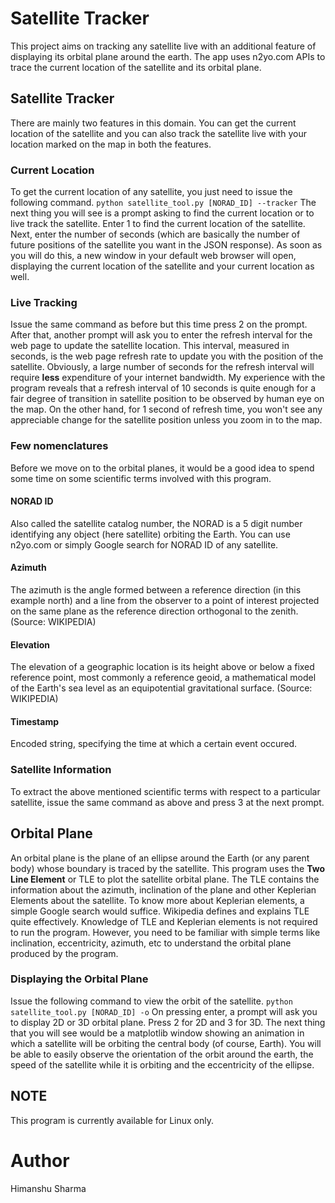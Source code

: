 # Satellite Tracker 

This project aims on tracking any satellite live with an additional feature of displaying its orbital plane around the earth. The app uses n2yo.com APIs to trace the current location of the satellite and its orbital plane.

## Satellite Tracker

There are mainly two features in this domain. You can get the current location of the satellite and you can also track the satellite live with your location marked on the map in both the features.

### Current Location
To get the current location of any satellite, you just need to issue the following command.
`python satellite_tool.py [NORAD_ID] --tracker`
The next thing you will see is a prompt asking to find the current location or to live track the satellite. Enter 1 to find the current location of the satellite. Next, enter the number of seconds (which are basically the number of future positions of the satellite you want in the JSON response). As soon as you will do this, a new window in your default web browser will open, displaying the current location of the satellite and your current location as well.

### Live Tracking
Issue the same command as before but this time press 2 on the prompt. After that, another prompt will ask you to enter the refresh interval for the web page to update the satellite location. This interval, measured in seconds, is the web page refresh rate to update you with the position of the satellite. Obviously, a large number of seconds for the refresh interval will require **less** expenditure of your internet bandwidth. My experience with the program reveals that a refresh interval of 10 seconds is quite enough for a fair degree of transition in satellite position to be observed by human eye on the map. On the other hand, for 1 second of refresh time, you won't see any appreciable change for the satellite position unless you zoom in to the map.

### Few nomenclatures
Before we move on to the orbital planes, it would be a good idea to spend some time on some scientific terms involved with this program.

#### NORAD ID
Also called the satellite catalog number, the NORAD is a 5 digit number identifying any object (here satellite) orbiting the Earth. You can use n2yo.com or simply Google search for NORAD ID of any satellite.

#### Azimuth
The azimuth is the angle formed between a reference direction (in this example north) and a line from the observer to a point of interest projected on the same plane as the reference direction orthogonal to the zenith. (Source: WIKIPEDIA)

#### Elevation
The elevation of a geographic location is its height above or below a fixed reference point, most commonly a reference geoid, a mathematical model of the Earth's sea level as an equipotential gravitational surface. (Source: WIKIPEDIA)

#### Timestamp
Encoded string, specifying the time at which a certain event occured. 

### Satellite Information
To extract the above mentioned scientific terms with respect to a particular satellite, issue the same command as above and press 3 at the next prompt.

## Orbital Plane
An orbital plane is the plane of an ellipse around the Earth (or any parent body) whose boundary is traced by the satellite. This program uses the **Two Line Element** or TLE to plot the satellite orbital plane. The TLE contains the information about the azimuth, inclination of the plane and other Keplerian Elements about the satellite. To know more about Keplerian elements, a simple Google search would suffice. Wikipedia defines and explains TLE quite effectively. Knowledge of TLE and Keplerian elements is not required to run the program. However, you need to be familiar with simple terms like inclination, eccentricity, azimuth, etc to understand the orbital plane produced by the program.

### Displaying the Orbital Plane
Issue the following command to view the orbit of the satellite.
`python satellite_tool.py [NORAD_ID] -o`
On pressing enter, a prompt will ask you to display 2D or 3D orbital plane. Press 2 for 2D and 3 for 3D. The next thing that you will see would be a matplotlib window showing an animation in which a satellite will be orbiting the central body (of course, Earth). You will be able to easily observe the orientation of the orbit around the earth, the speed of the satellite while it is orbiting and the eccentricity of the ellipse.

## NOTE
This program is currently available for Linux only.

# Author
Himanshu Sharma